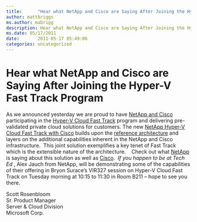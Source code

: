 ```yaml
---
title:      "Hear what NetApp and Cisco are Saying After Joining the Hyper-V Fast Track Program"
author: mattbriggs
ms.author: mabrigg
description: Hear what NetApp and Cisco are Saying After Joining the Hyper-V Fast Track Program
ms.date: 05/17/2011
date:       2011-05-17 05:49:06
categories: uncategorized
---
```

# Hear what NetApp and Cisco are Saying After Joining the Hyper-V Fast Track Program

As we announced yesterday we are proud to have [NetApp and Cisco](https://blogs.technet.com/b/virtualization/archive/2011/05/16/new-hyper-v-cloud-fast-track-partners-double-down-on-private-cloud-vision.aspx) participating in the [Hyper-V Cloud Fast Track](https://www.microsoft.com/virtualization/en/us/hyperv-cloud-fasttrack.aspx) program and delivering pre-validated private cloud solutions for customers. The new [NetApp Hyper-V Cloud Fast Track with Cisco](https://www.netapp.com/microsoftcloud) builds upon the [reference architecture](https://download.microsoft.com/download/B/7/9/B7931A5A-18F6-41EA-B603-975EF281587F/Hyper-V_Cloud_Fast_Track_White_Paper.pdf) and layers on the additional capabilities inherent in the NetApp and Cisco infrastructure.  This joint solution exemplifies a key tenet of Fast Track which is the extensible nature of the architecture.    Check out what [NetApp](https://blogs.netapp.com/msenviro/2011/05/netapp-hyperv-cloud-fast-track-with-cisco.html) is saying about this solution as well as [Cisco](http://blogs.cisco.com/category/datacenter/).  _If you happen to be at Tech Ed_ , Alex Jauch from NetApp, will be demonstrating some of the capabilities of their offering in Bryon Surace’s VIR327 session on Hyper-V Cloud Fast Track on Tuesday morning at 10:15 to 11:30 in Room B211 – hope to see you there.    

Scott Rosenbloom  
Sr. Product Manager  
Server & Cloud Division  
Microsoft Corp.
